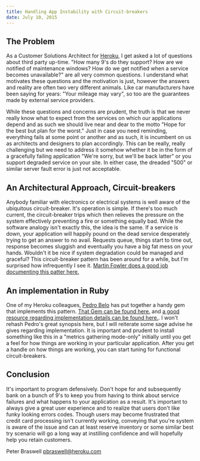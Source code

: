 ```yaml
---
title: Handling App Instability with Circuit-breakers
date: July 10, 2015
---
```


## The Problem
As a Customer Solutions Architect for [Heroku](http://heroku.com), I get asked a lot of questions about third party up-time.  "How many 9's do they support?  How are we notified of maintenance windows?  How do we get notified when a service becomes unavailable?" are all very common questions.  I understand what motivates these questions and the motivation is just, however the answers and reality are often two very different animals.  Like car manufacturers have been saying for years: "Your mileage may vary", so too are the guarantees made by external service providers.

While these questions and concerns are prudent, the truth is that we never really know what to expect from the services on which our applications depend and as such we should live near and dear to the motto "Hope for the best but plan for the worst."  Just in case you need reminding, everything fails at some point or another and as such, it is incumbent on us as architects and designers to plan accordingly.  This can be really, really challenging but we need to address it somehow whether it be in the form of a gracefully failing application "We're sorry, but we'll be back latter" or you support degraded service on your site.  In either case, the dreaded "500" or similar server fault error is just not acceptable.

## An Architectural Approach, Circuit-breakers
Anybody familiar with electronics or electrical systems is well aware of the ubiquitous circuit-breaker.  It's operation is simple.  If there's too much current, the circuit-breaker trips which then relieves the pressure on the system effectively preventing a fire or something equally bad.  While the software analogy isn't exactly this, the idea is the same.  If a service is down, your application will happily pound on the dead service desperately trying to get an answer to no avail.  Requests queue, things start to time out, response becomes sluggish and eventually you have a big fat mess on your hands.  Wouldn't it be nice if system degradation could be managed and graceful?  This circuit-breaker pattern has been around for a while, but I'm surprised how infrequently I see it.  [Martin Fowler does a good job documenting this patter here.](http://martinfowler.com/bliki/CircuitBreaker.html)

## An implementation in Ruby
One of my Heroku colleagues, [Pedro Belo](https://gist.github.com/pedro) has put together a handy gem that implements this pattern.  [That Gem can be found here.](https://github.com/pedro/cb2) and [a good resource regarding implementation details can be found here.](http://engineering.heroku.com/blogs/2015-06-30-improved-production-stability-with-circuit-breakers/).  I won't rehash Pedro's great synopsis here, but I will reiterate some sage advise he gives regarding implementation.  It is important and prudent to install something like this in a "metrics gathering mode-only" initially until you get a feel for how things are working in your particular application.  After you get a handle on how things are working, you can start tuning for functional circuit-breakers.

## Conclusion
It's important to program defensively.  Don't hope for and subsequently bank on a bunch of 9's to keep you from having to think about service failures and what happens to your application as a result.  It's important to always give a great user experience and to realize that users don't like funky looking errors codes.  Though users may become frustrated that credit card processing isn't currently working, conveying that you're system is aware of the issue and can at least reserve inventory or some similar best try scenario will go a long way at instilling confidence and will hopefully help you retain customers.

Peter Braswell
pbraswell@heroku.com


